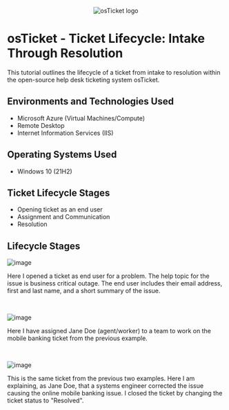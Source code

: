 <p align="center">
<img src="https://i.imgur.com/Clzj7Xs.png" alt="osTicket logo"/>
</p>

<h1>osTicket - Ticket Lifecycle: Intake Through Resolution</h1>
This tutorial outlines the lifecycle of a ticket from intake to resolution within the open-source help desk ticketing system osTicket.<br />


<h2>Environments and Technologies Used</h2>

- Microsoft Azure (Virtual Machines/Compute)
- Remote Desktop
- Internet Information Services (IIS)

<h2>Operating Systems Used </h2>

- Windows 10</b> (21H2)

<h2>Ticket Lifecycle Stages</h2>

- Opening ticket as an end user
- Assignment and Communication
- Resolution

<h2>Lifecycle Stages</h2>

<p>
  
![image](https://github.com/tbanks45/ticket-lifecycle/assets/142834800/b26e2787-37f6-4be8-ac3e-5af190c50958)

</p>
<p>
Here I opened a ticket as end user for a problem. The help topic for the issue is business critical outage. The end user includes their email address, first and last name, and a short summary of the issue.
</p>
<br />

<p>
  
![image](https://github.com/tbanks45/ticket-lifecycle/assets/142834800/e97fbd88-2808-4227-bfef-107111240feb)
</p>
<p>
Here I have assigned Jane Doe (agent/worker) to a team to work on the mobile banking ticket from the previous example.
</p>
<br />

<p>
  
![image](https://github.com/tbanks45/ticket-lifecycle/assets/142834800/d9c60d96-ec29-4d12-a8a0-eb0e5400d99a)

</p>
<p>
  This is the same ticket from the previous two examples. Here I am explaining, as Jane Doe, that a systems engineer corrected the issue causing the online mobile banking issue. I closed the ticket by changing the ticket status to "Resolved".
</p>
<br />
